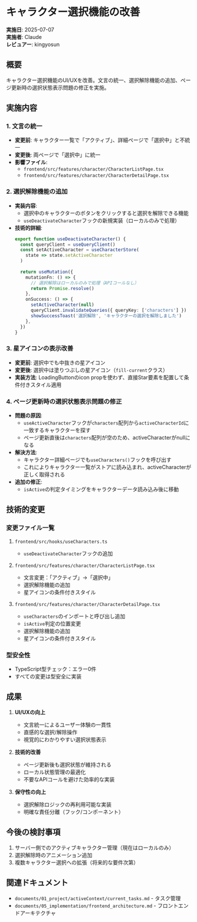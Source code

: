 # キャラクター選択機能の改善

**実施日**: 2025-07-07  
**実施者**: Claude  
**レビュアー**: kingyosun

## 概要
キャラクター選択機能のUI/UXを改善。文言の統一、選択解除機能の追加、ページ更新時の選択状態表示問題の修正を実施。

## 実施内容

### 1. 文言の統一
- **変更前**: キャラクター一覧で「アクティブ」、詳細ページで「選択中」と不統一
- **変更後**: 両ページで「選択中」に統一
- **影響ファイル**:
  - `frontend/src/features/character/CharacterListPage.tsx`
  - `frontend/src/features/character/CharacterDetailPage.tsx`

### 2. 選択解除機能の追加
- **実装内容**:
  - 選択中のキャラクターのボタンをクリックすると選択を解除できる機能
  - `useDeactivateCharacter`フックの新規実装（ローカルのみで処理）
- **技術的詳細**:
  ```typescript
  export function useDeactivateCharacter() {
    const queryClient = useQueryClient()
    const setActiveCharacter = useCharacterStore(
      state => state.setActiveCharacter
    )
    
    return useMutation({
      mutationFn: () => {
        // 選択解除はローカルのみで処理（APIコールなし）
        return Promise.resolve()
      },
      onSuccess: () => {
        setActiveCharacter(null)
        queryClient.invalidateQueries({ queryKey: ['characters'] })
        showSuccessToast('選択解除', 'キャラクターの選択を解除しました')
      },
    })
  }
  ```

### 3. 星アイコンの表示改善
- **変更前**: 選択中でも中抜きの星アイコン
- **変更後**: 選択中は塗りつぶしの星アイコン（`fill-current`クラス）
- **実装方法**: LoadingButtonのicon propを使わず、直接Star要素を配置して条件付きスタイル適用

### 4. ページ更新時の選択状態表示問題の修正
- **問題の原因**:
  - `useActiveCharacter`フックが`characters`配列から`activeCharacterId`に一致するキャラクターを探す
  - ページ更新直後は`characters`配列が空のため、activeCharacterがnullになる
- **解決方法**:
  - キャラクター詳細ページでも`useCharacters()`フックを呼び出す
  - これによりキャラクター一覧がストアに読み込まれ、activeCharacterが正しく取得される
- **追加の修正**:
  - `isActive`の判定タイミングをキャラクターデータ読み込み後に移動

## 技術的変更

### 変更ファイル一覧
1. `frontend/src/hooks/useCharacters.ts`
   - `useDeactivateCharacter`フックの追加
   
2. `frontend/src/features/character/CharacterListPage.tsx`
   - 文言変更：「アクティブ」→「選択中」
   - 選択解除機能の追加
   - 星アイコンの条件付きスタイル
   
3. `frontend/src/features/character/CharacterDetailPage.tsx`
   - `useCharacters`のインポートと呼び出し追加
   - `isActive`判定の位置変更
   - 選択解除機能の追加
   - 星アイコンの条件付きスタイル

### 型安全性
- TypeScript型チェック：エラー0件
- すべての変更は型安全に実装

## 成果
1. **UI/UXの向上**
   - 文言統一によるユーザー体験の一貫性
   - 直感的な選択/解除操作
   - 視覚的にわかりやすい選択状態表示

2. **技術的改善**
   - ページ更新後も選択状態が維持される
   - ローカル状態管理の最適化
   - 不要なAPIコールを避けた効率的な実装

3. **保守性の向上**
   - 選択解除ロジックの再利用可能な実装
   - 明確な責任分離（フック/コンポーネント）

## 今後の検討事項
1. サーバー側でのアクティブキャラクター管理（現在はローカルのみ）
2. 選択解除時のアニメーション追加
3. 複数キャラクター選択への拡張（将来的な要件次第）

## 関連ドキュメント
- `documents/01_project/activeContext/current_tasks.md` - タスク管理
- `documents/05_implementation/frontend_architecture.md` - フロントエンドアーキテクチャ